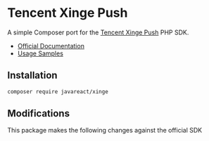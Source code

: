 # Tencent Xinge Push

A simple Composer port for the [Tencent Xinge Push](http://xg.qq.com) PHP SDK.

- [Official Documentation](http://developer.qq.com/wiki/xg/)
- [Usage Samples](docs)

## Installation

```sh
composer require javareact/xinge
```

## Modifications

This package makes the following changes against the official SDK
